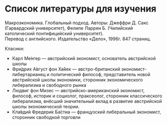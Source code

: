 # Список литературы для изучения

Макроэкономика. Глобальный подход. Авторы: Джеффри Д. Сакс (Гарвардский университет), Фелипе Ларрен Б. (Чилийский католический понтифицийский университет).  
Перевод с английского. Издательство «Дело», 1996г. 847 страниц.


Класики:
- Карл Ме́нгер — австрийский экономист, основатель австрийской школы 
- Фри́дрих А́вгуст фон Ха́йек — австро-британский экономист-либертарианец и политический философ, представитель новой австрийской школы экономики, сторонник экономического либерализма и свободного рынка
- Людвиг фон Мизес — австрийско-американский экономист, философ, историк и социолог, праксеолог, сторонник классического либерализма, внёсший значительный вклад в развитие австрийской школы экономической теории.
- Кла́вдий Фредери́к Ба́стиа — французский либеральный экономист, сторонник свободной торговли

